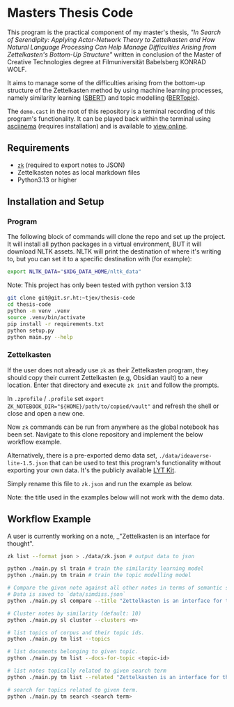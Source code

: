 # Masters Thesis Code

This program is the practical component of my master's thesis, _"In Search of
Serendipity: Applying Actor-Network Theory to Zettelkasten and How Natural
Language Processing Can Help Manage Difficulties Arising from Zettelkasten's
Bottom-Up Structure"_ written in conclusion of the Master of Creative
Technologies degree at Filmuniversität Babelsberg KONRAD WOLF.

It aims to manage some of the difficulties arising from the bottom-up structure
of the Zettelkasten method by using machine learning processes, namely
similarity learning ([SBERT](https://sbert.net)) and topic modelling
([BERTopic](https://maartengr.github.io/BERTopic/index.html)).

The `demo.cast` in the root of this repository is a terminal recording of this
program's functionality. It can be played back within the terminal using
[asciinema](https://asciinema.org/) (requires installation) and is available to
[view online](https://asciinema.org/a/lMz4rISK6pUD0LdJHic6jywnK).

## Requirements

- [`zk`](https://github.com/zk-org/zk) (required to export notes to JSON)
- Zettelkasten notes as local markdown files
- Python3.13 or higher

## Installation and Setup

### Program

The following block of commands will clone the repo and set up the project. It
will install all python packages in a virtual environment, BUT it will download
NLTK assets. NLTK will print the destination of where it's writing to, but you
can set it to a specific destination with (for example):

```bash
export NLTK_DATA="$XDG_DATA_HOME/nltk_data"
```

Note: This project has only been tested with python version 3.13

```bash
git clone git@git.sr.ht:~tjex/thesis-code
cd thesis-code
python -m venv .venv
source .venv/bin/activate
pip install -r requirements.txt
python setup.py
python main.py --help
```

### Zettelkasten

If the user does not already use `zk` as their Zettelkasten program, they should
copy their current Zettelkasten (e.g, Obsidian vault) to a new location. Enter
that directory and execute `zk init` and follow the prompts.

In `.zprofile` / `.profile` set
`export ZK_NOTEBOOK_DIR="${HOME}/path/to/copied/vault"` and refresh the shell or
close and open a new one.

Now `zk` commands can be run from anywhere as the global notebook has been set.
Navigate to this clone repository and implement the below workflow example.

Alternatively, there is a pre-exported demo data set,
`./data/ideaverse-lite-1.5.json` that can be used to test this program's
functionality without exporting your own data. It's the publicly available
[LYT Kit](https://www.linkingyourthinking.com/myideaverse/treasure).

Simply rename this file to `zk.json` and run the example as below.

Note: the title used in the examples below will not work with the demo data.

## Workflow Example

A user is currently working on a note, \_"Zettelkasten is an interface for
thought".

```bash
zk list --format json > ./data/zk.json # output data to json

python ./main.py sl train # train the similarity learning model
python ./main.py tm train # train the topic modelling model

# Compare the given note against all other notes in terms of semantic similarity.
# Data is saved to `data/simdiss.json`
python ./main.py sl compare --title "Zettelkasten is an interface for thought"

# Cluster notes by similarity (default: 10)
python ./main.py sl cluster --clusters <n>

# list topics of corpus and their topic ids.
python ./main.py tm list --topics

# list documents belonging to given topic.
python ./main.py tm list --docs-for-topic <topic-id>

# list notes topically related to given search term
python ./main.py tm list --related "Zettelkasten is an interface for thought"

# search for topics related to given term.
python ./main.py tm search <search term>

```
